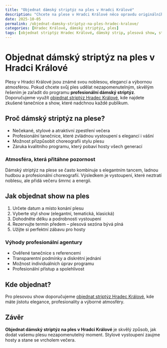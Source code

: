 ```yaml
---
title: "Objednat dámský striptýz na ples v Hradci Králové"
description: "Chcete na plese v Hradci Králové něco opravdu originálního? Objednejte si profesionální dámský striptýz a přiveďte hosty do varu stylovou show."
date: 2025-10-05
permalink: /objednat-damsky-striptyz-na-ples-hradec-kralove/
categories: [Hradec Králové, dámský striptýz, ples]
tags: [objednat striptýz Hradec Králové, dámský strip, plesová show, strip party]
---
```


# Objednat dámský striptýz na ples v Hradci Králové

Plesy v Hradci Králové jsou známé svou noblesou, elegancí a výbornou atmosférou. Pokud chcete svůj ples udělat nezapomenutelným, skvělým řešením je zařadit do programu **profesionální dámský striptýz**.  
Doporučujeme využít [objednat striptýz Hradec Králové](https://www.striptyz-pardubice.cz/hradec-kralove/), kde najdete zkušené tanečnice a show, které nadchnou každé publikum.

## Proč dámský striptýz na plese?

- Nečekané, stylové a atraktivní zpestření večera  
- Profesionální tanečnice, které zvládnou vystoupení s elegancí i vášní  
- Možnost přizpůsobit choreografii stylu plesu  
- Záruka kvalitního programu, který pobaví hosty všech generací

### Atmosféra, která přitáhne pozornost

Dámský striptýz na plese se často kombinuje s elegantním tancem, ladnou hudbou a profesionální choreografií. Výsledkem je vystoupení, které neztratí noblesu, ale přidá večeru šmrnc a energii.

## Jak objednat show na ples

1. Určete datum a místo konání plesu  
2. Vyberte styl show (elegantní, tematická, klasická)  
3. Dohodněte délku a podrobnosti vystoupení  
4. Rezervujte termín předem – plesová sezóna bývá plná  
5. Užijte si perfektní zábavu pro hosty

### Výhody profesionální agentury

- Ověřené tanečnice s referencemi  
- Transparentní podmínky a diskrétní jednání  
- Možnost individuálních úprav programu  
- Profesionální přístup a spolehlivost

## Kde objednat?

Pro plesovou show doporučujeme [objednat striptýz Hradec Králové](https://www.striptyz-pardubice.cz/hradec-kralove/), kde máte jistotu elegance, profesionality a výborné atmosféry.

## Závěr

**Objednat dámský striptýz na ples v Hradci Králové** je skvělý způsob, jak dodat vašemu plesu nezapomenutelný moment. Stylové vystoupení zaujme hosty a stane se vrcholem večera.
